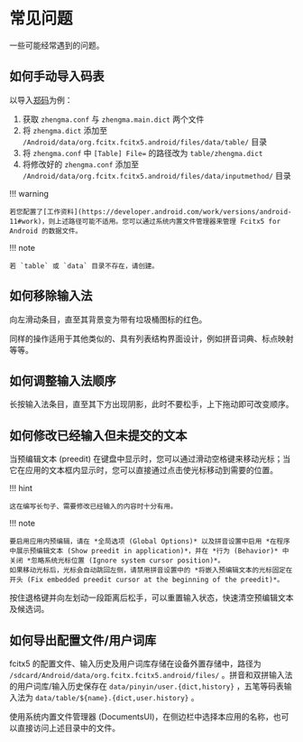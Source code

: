 # 常见问题

一些可能经常遇到的问题。

## 如何手动导入码表

以导入[郑码](https://github.com/fcitx/fcitx5-table-extra)为例：

1. 获取 `zhengma.conf` 与 `zhengma.main.dict` 两个文件
2. 将 `zhengma.dict` 添加至 `/Android/data/org.fcitx.fcitx5.android/files/data/table/` 目录
3. 将 `zhengma.conf` 中 `[Table] File=` 的路径改为 `table/zhengma.dict`
4. 将修改好的 `zhengma.conf` 添加至 `/Android/data/org.fcitx.fcitx5.android/files/data/inputmethod/` 目录

!!! warning

    若您配置了[工作资料](https://developer.android.com/work/versions/android-11#work)，则上述路径可能不适用。您可以通过系统内置文件管理器来管理 Fcitx5 for Android 的数据文件。

!!! note

    若 `table` 或 `data` 目录不存在，请创建。

## 如何移除输入法

向左滑动条目，直至其背景变为带有垃圾桶图标的红色。

同样的操作适用于其他类似的、具有列表结构界面设计，例如拼音词典、标点映射等等。

## 如何调整输入法顺序

长按输入法条目，直至其下方出现阴影，此时不要松手，上下拖动即可改变顺序。

## 如何修改已经输入但未提交的文本

当预编辑文本 (preedit) 在键盘中显示时，您可以通过滑动空格键来移动光标；当它在应用的文本框内显示时，您可以直接通过点击使光标移动到需要的位置。

!!! hint

    这在编写长句子、需要修改已经输入的内容时十分有用。

!!! note

    要启用应用内预编辑，请在 *全局选项 (Global Options)* 以及拼音设置中启用 *在程序中展示预编辑文本 (Show preedit in application)*，并在 *行为 (Behavior)* 中关闭 *忽略系统光标位置 (Ignore system cursor position)*。
    如果移动光标后，光标会自动跳回左侧，请禁用拼音设置中的 *将嵌入预编辑文本的光标固定在开头 (Fix embedded preedit cursor at the beginning of the preedit)*。

按住退格键并向左划动一段距离后松手，可以重置输入状态，快速清空预编辑文本及候选词。

## 如何导出配置文件/用户词库

fcitx5 的配置文件、输入历史及用户词库存储在设备外置存储中，路径为 `/sdcard/Android/data/org.fcitx.fcitx5.android/files/` 。拼音和双拼输入法的用户词库/输入历史保存在 `data/pinyin/user.{dict,history}` ，五笔等码表输入法为 `data/table/${name}.{dict,user.history}` 。

使用系统内置文件管理器 (DocumentsUI)，在侧边栏中选择本应用的名称，也可以直接访问上述目录中的文件。
